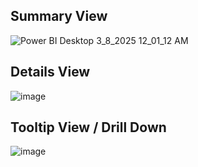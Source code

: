 ## Summary View

![Power BI Desktop 3_8_2025 12_01_12 AM](https://github.com/user-attachments/assets/b2f31d32-f840-42d0-9014-f1fd6e720cd0)

## Details View

![image](https://github.com/user-attachments/assets/1258084b-6101-4cd9-965a-331acc6f2f39)

## Tooltip View / Drill Down

![image](https://github.com/user-attachments/assets/6f53650e-b5ad-4dec-a575-37fbf190c27e)






